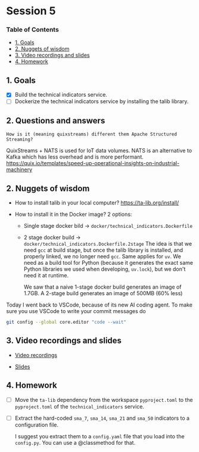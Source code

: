 # Session 5

### Table of Contents

- [1. Goals](#1-goals)
- [2. Nuggets of wisdom](#2-nuggets-of-wisdom)
- [3. Video recordings and slides](#3-video-recordings-and-slides)
- [4. Homework](#4-homework)

## 1. Goals

- [x] Build the technical indicators service.
- [ ] Dockerize the technical indicators service by installing the talib library.
## 2. Questions and answers

```
How is it (meaning quixstreams) different them Apache Structured Streaming?
```

QuixStreams + NATS is used for IoT data volumes.
NATS is an alternative to Kafka which has less overhead and is more performant.
https://quix.io/templates/speed-up-operational-insights-on-industrial-machinery


## 2. Nuggets of wisdom

- How to install talib in your local computer?
    https://ta-lib.org/install/

- How to install it in the Docker image?
    2 options:
    - Single stage docker bild -> `docker/technical_indicators.Dockerfile`
    - 2 stage docker build -> `docker/technical_indicators.Dockerfile.2stage`
        The idea is that we need `gcc` at build stage, but once the talib library is installed, and properly linked,
        we no longer need `gcc`. Same applies for `uv`. We need as a build tool for Python (because it generates the exact
        same Python libraries we used when developing, `uv.lock`), but we don't need it at runtime.

        We saw that a naive 1-stage docker build generates an image of 1.7GB.
        A 2-stage build generates an image of 500MB (60% less)


Today I went back to VSCode, because of its new AI coding agent. To make sure you use VSCode to write
your commit messages do

```sh
git config --global core.editor "code --wait"
```

## 3. Video recordings and slides

- [Video recordings](https://www.realworldml.net/products/building-a-real-time-ml-system-together-cohort-4/categories/2157509247)

- [Slides](https://www.realworldml.net/products/building-a-real-time-ml-system-together-cohort-4/categories/2157509247/posts/2187103413)

## 4. Homework

- [ ] Move the `ta-lib` dependency from the workspace `pyproject.toml` to the `pyproject.toml` of the `technical_indicators` service.
- [ ] Extract the hard-coded `sma_7`, `sma_14`, `sma_21` and `sma_50` indicators to a configuration file.

    I suggest you extract them to a `config.yaml` file that you load into the `config.py`. You can use a @classmethod for that.
    

